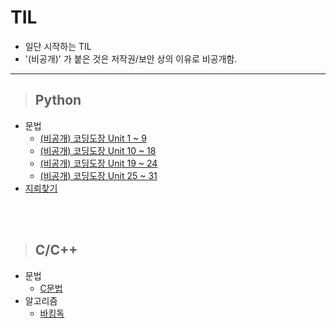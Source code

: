 # TIL
* 일단 시작하는 TIL
* '(비공개)' 가 붙은 것은 저작권/보안 상의 이유로 비공개함.
---

>## Python
* 문법
  * [(비공개) 코딩도장 Unit 1 ~ 9](https://github.com/gpffh20/TIL_private/blob/master/python_grammer/python1.md#python-%EB%AC%B8%EB%B2%95-01)
  * [(비공개) 코딩도장 Unit 10 ~ 18](https://github.com/gpffh20/TIL_private/blob/master/python_grammer/python2.md#python-%EB%AC%B8%EB%B2%95-02)
  * [(비공개) 코딩도장 Unit 19 ~ 24](https://github.com/gpffh20/TIL_private/blob/master/python_grammer/python3.md#python-%EB%AC%B8%EB%B2%95-03)
  * [(비공개) 코딩도장 Unit 25 ~ 31](https://github.com/gpffh20/TIL_private/blob/master/python_grammer/python4.md#python-%EB%AC%B8%EB%B2%95-04)
* [지뢰찾기](https://github.com/gpffh20/TIL/blob/master/Python/minesweeper.py)

<br/><br>

>## C/C++
* 문법
  * [C문법](https://github.com/gpffh20/TIL/blob/master/C:C%2B%2B/c%20%EB%AC%B8%EB%B2%95.md)
* 알고리즘
  * [바킹독](https://github.com/gpffh20/TIL/tree/master/C:C%2B%2B/%EB%B0%94%ED%82%B9%EB%8F%85)
